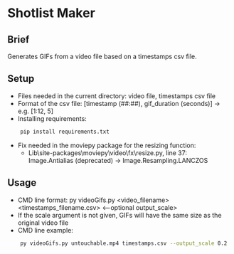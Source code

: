 # Shotlist Maker

## Brief
Generates GIFs from a video file based on a timestamps csv file.

## Setup
- Files needed in the current directory: video file, timestamps csv file
- Format of the csv file: [timestamp (##:##), gif_duration (seconds)] -> e.g. [1:12, 5]
- Installing requirements:
``` bash
    pip install requirements.txt
```
- Fix needed in the moviepy package for the resizing function:
    - Lib\site-packages\moviepy\video\fx\resize.py, line 37: Image.Antialias (deprecated) -> Image.Resampling.LANCZOS

## Usage
- CMD line format: py videoGifs.py <video_filename> <timestamps_filename.csv> <--optional output_scale>
- If the scale argument is not given, GIFs will have the same size as the original video file
- CMD line example: 
``` bash
    py videoGifs.py untouchable.mp4 timestamps.csv --output_scale 0.2
```
